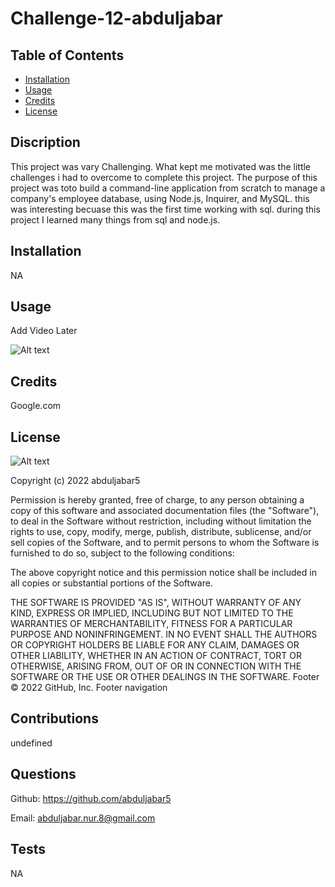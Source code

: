 # Challenge-12-abduljabar

## Table of Contents

- [Installation](#Installation)
- [Usage](#Usage)
- [Credits](#Credits)
- [License](#License)

## Discription
This project was vary Challenging. What kept me motivated was the little challenges i had to overcome to complete this project. The purpose of this project was toto build a command-line application from scratch to manage a company's employee database, using Node.js, Inquirer, and MySQL. this was interesting becuase this was the first time working with sql. during this project I learned many things from sql and node.js.

## Installation

NA

## Usage

Add Video Later

![Alt text](assets/img/portfolio.png)

## Credits
Google.com

## License

![Alt text](https://img.shields.io/github/license/abduljabar5/Challenge-12-abduljabar)

Copyright (c) 2022 abduljabar5

Permission is hereby granted, free of charge, to any person obtaining a copy
of this software and associated documentation files (the "Software"), to deal
in the Software without restriction, including without limitation the rights
to use, copy, modify, merge, publish, distribute, sublicense, and/or sell
copies of the Software, and to permit persons to whom the Software is
furnished to do so, subject to the following conditions:

The above copyright notice and this permission notice shall be included in all
copies or substantial portions of the Software.

THE SOFTWARE IS PROVIDED "AS IS", WITHOUT WARRANTY OF ANY KIND, EXPRESS OR
IMPLIED, INCLUDING BUT NOT LIMITED TO THE WARRANTIES OF MERCHANTABILITY,
FITNESS FOR A PARTICULAR PURPOSE AND NONINFRINGEMENT. IN NO EVENT SHALL THE
AUTHORS OR COPYRIGHT HOLDERS BE LIABLE FOR ANY CLAIM, DAMAGES OR OTHER
LIABILITY, WHETHER IN AN ACTION OF CONTRACT, TORT OR OTHERWISE, ARISING FROM,
OUT OF OR IN CONNECTION WITH THE SOFTWARE OR THE USE OR OTHER DEALINGS IN THE
SOFTWARE.
Footer
© 2022 GitHub, Inc.
Footer navigation

## Contributions

undefined

## Questions

Github: https://github.com/abduljabar5

Email: abduljabar.nur.8@gmail.com

## Tests

NA

